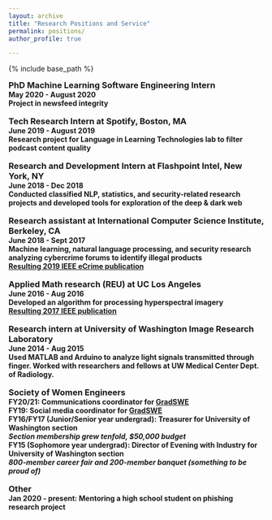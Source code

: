 ```yaml
---
layout: archive
title: "Research Positions and Service"
permalink: positions/
author_profile: true

---
```


<style type='text/css'> h2, h3, h4, h5, h6 {margin: 0;} </style>

{% include base_path %}

### PhD Machine Learning Software Engineering Intern
#### May 2020 - August 2020
#### Project in newsfeed integrity
<br/>

### Tech Research Intern at Spotify, Boston, MA
#### June 2019 - August 2019
#### Research project for Language in Learning Technologies lab to filter podcast content quality
<br/>

### Research and Development Intern at Flashpoint Intel, New York, NY
#### June 2018 - Dec 2018  
#### Conducted classified NLP, statistics, and security-related research projects and developed tools for exploration of the deep & dark web
<br/>

### Research assistant at International Computer Science Institute, Berkeley, CA
#### June 2018 - Sept 2017  
#### Machine learning, natural language processing, and security research analyzing cybercrime forums to identify illegal products 
#### [Resulting 2019 IEEE eCrime publication](https://ieeexplore.ieee.org/document/9037582)
<br/>

### Applied Math research (REU) at UC Los Angeles
#### June 2016 - Aug 2016  
#### Developed an algorithm for processing hyperspectral imagery  
#### [Resulting 2017 IEEE publication](https://ieeexplore.ieee.org/document/7953347)
<br/>

### Research intern at University of Washington Image Research Laboratory
#### June 2014 - Aug 2015  
#### Used MATLAB and Arduino to analyze light signals transmitted through finger. Worked with researchers and fellows at UW Medical Center Dept. of Radiology.
<br/>

### Society of Women Engineers
#### FY20/21: Communications coordinator for [GradSWE](http://gradswe.swe.org)
#### FY19: Social media coordinator for [GradSWE]((http://gradswe.swe.org))
#### FY16/FY17 (Junior/Senior year undergrad): Treasurer for University of Washington section
##### Section membership grew tenfold, $50,000 budget
#### FY15 (Sophomore year undergrad): Director of Evening with Industry for University of Washington section
##### 800-member career fair and 200-member banquet (something to be proud of)
<br/>

### Other
#### Jan 2020 - present: Mentoring a high school student on phishing research project
